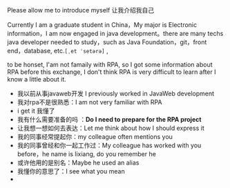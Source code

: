 Please allow me to introduce myself  让我介绍我自己

Currently I am a graduate student in China，My major is Electronic information，I am now engaged in java development。there are many techs java developer needed to study，such as Java Foundation，git，front end，database, etc.`[ˌet ˈsetərə]` ,

to be honset, I'am not famaily with RPA, so I got some information about RPA before this exchange,  I don't think RPA is very difficult to learn after I know a little about it.



- 我以前从事javaweb开发 I previously worked in JavaWeb development
- 我对rpa不是很熟悉：I am not very familiar with RPA 
-  i get it 我懂了
- 我有什么需要准备的吗 ：**Do I need to prepare for the RPA project** 
- 让我想一想如何去表达：Let me think about how I should express it
- 我的同事经常提起你：my colleague often mentions you
- 我的同事曾经和你一起工作过：My colleague has worked with you before，he name is lixiang, do you remember he
- 或许他用的是别名：Maybe he used an alias
- 我懂你的意思了：I see what you mean
- 

